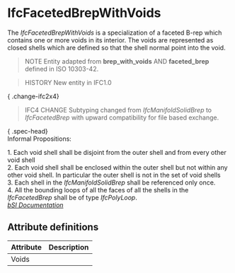 IfcFacetedBrepWithVoids
=======================
The _IfcFacetedBrepWithVoids_ is a specialization of a faceted B-rep which
contains one or more voids in its interior. The voids are represented as
closed shells which are defined so that the shell normal point into the void.  
  
> NOTE  Entity adapted from **brep_with_voids** AND **faceted_brep** defined
> in ISO 10303-42.  
  
> HISTORY  New entity in IFC1.0  
  
{ .change-ifc2x4}  
> IFC4 CHANGE  Subtyping changed from _IfcManifoldSolidBrep_ to
> _IfcFacetedBrep_ with upward compatibility for file based exchange.  
  
  
  
{ .spec-head}  
Informal Propositions:  
  
1\. Each void shell shall be disjoint from the outer shell and from every
other void shell  
2\. Each void shell shall be enclosed within the outer shell but not within
any other void shell. In particular the outer shell is not in the set of void
shells  
3\. Each shell in the _IfcManifoldSolidBrep_ shall be referenced only once.  
4\. All the bounding loops of all the faces of all the shells in the
_IfcFacetedBrep_ shall be of type _IfcPolyLoop_.  
[ _bSI
Documentation_](https://standards.buildingsmart.org/IFC/DEV/IFC4_2/FINAL/HTML/schema/ifcgeometricmodelresource/lexical/ifcfacetedbrepwithvoids.htm)


Attribute definitions
---------------------
| Attribute   | Description   |
|-------------|---------------|
| Voids       |               |

